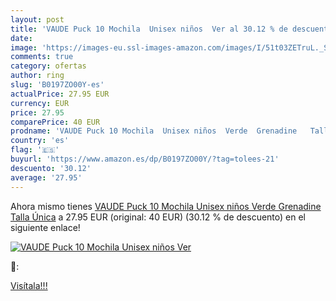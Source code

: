 ```yaml
---
layout: post
title: 'VAUDE Puck 10 Mochila  Unisex niños  Ver al 30.12 % de descuento'
date: 
image: 'https://images-eu.ssl-images-amazon.com/images/I/51t03ZETruL._SL200_.jpg'
comments: true
category: ofertas
author: ring
slug: 'B0197ZO00Y-es'
actualPrice: 27.95 EUR
currency: EUR
price: 27.95
comparePrice: 40 EUR
prodname: 'VAUDE Puck 10 Mochila  Unisex niños  Verde  Grenadine   Talla Única'
country: 'es'
flag: '🇪🇸'
buyurl: 'https://www.amazon.es/dp/B0197ZO00Y/?tag=tolees-21'
descuento: '30.12'
average: '27.95'
---
```


Ahora mismo tienes [VAUDE Puck 10 Mochila  Unisex niños  Verde  Grenadine   Talla Única](https://www.amazon.es/dp/B0197ZO00Y/?tag=tolees-21) a 27.95 EUR (original: 40 EUR) (30.12 %  de descuento) en el siguiente enlace!

[![VAUDE Puck 10 Mochila  Unisex niños  Ver](https://images-eu.ssl-images-amazon.com/images/I/51t03ZETruL._SL200_.jpg)](https://www.amazon.es/dp/B0197ZO00Y/?tag=tolees-21)

🔎:


[Visítala!!!](https://www.amazon.es/dp/B0197ZO00Y/?tag=tolees-21)
